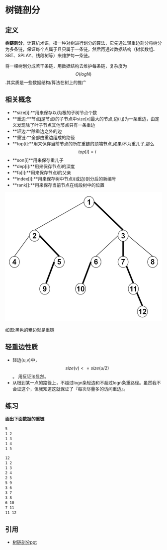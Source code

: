 # 树链剖分

## 定义

**树链剖分**，计算机术语，指一种对树进行划分的算法，它先通过轻重边剖分将树分为多条链，保证每个点属于且只属于一条链，然后再通过数据结构（树状数组、SBT、SPLAY、线段树等）来维护每一条链。

将一棵树划分成若干条链，用数据结构去维护每条链，复杂度为$$O(logN)$$.其实质是一些数据结构/算法在树上的推广

## 相关概念

 - **size[i]:**用来保存以i为根的子树节点个数
 - **重边:**节点j是节点i的子节点中size[x]最大的节点,边(i,j)为一条重边，由定义发现除了叶子节点其他节点只有一条重边
 - **轻边:**除重边之外的边
 - **重链:**全部由重边组成的路径
 - **top[i]:**用来保存当前节点的所在重链的顶端节点,如果i不为重儿子,那么$$top[i] = i$$
 - **son[i]**用来保存重儿子
 - **dep[i]:**用来保存节点i的深度
 - **fa[i]:**用来保存节点i的父亲
 - **index[i]:**用来保存树中节点i(或边)剖分后的新编号
 - **rank[]:**用来保存当前节点在线段树中的位置

![1](./树链剖分1.png)

如图:黑色的粗边就是重链

## 轻重边性质

 - 轻边(u,v)中，$$size(v)<=size(u/2)$$。 用反证法显然。 
 - 从根到某一点的路径上，不超过logn条轻边和不超过logn条重路径。虽然我不会证这个，但我知道这就保证了『每次尽量多的访问重边』。


## 练习

**画出下面数据的重链**



```
5
1 2
1 3
1 4
1 5
```

```
12
1 2
1 3
2 4
2 5
5 9
3 6
3 7
3 8
6 10
7 11
11 12
```

## 引用

 - [树链剖分ppt](https://wenku.baidu.com/view/a088de01eff9aef8941e06c3.html)
